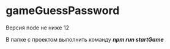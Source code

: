 # gameGuessPassword

Версия node не ниже 12

В папке с проектом выполнить команду ***npm run startGame***
